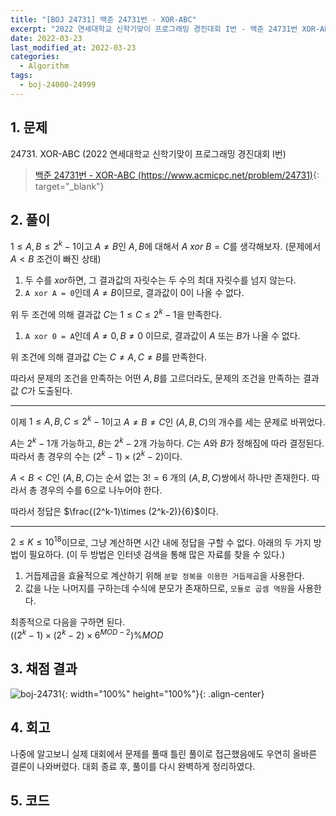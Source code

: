 ```yaml
---
title: "[BOJ 24731] 백준 24731번 - XOR-ABC"
excerpt: "2022 연세대학교 신학기맞이 프로그래밍 경진대회 I번 - 백준 24731번 XOR-ABC 풀이"
date: 2022-03-23
last_modified_at: 2022-03-23
categories:
  - Algorithm
tags:
  - boj-24000-24999
---
```


## 1. 문제
$24731$. XOR-ABC (2022 연세대학교 신학기맞이 프로그래밍 경진대회 I번)

> [백준 24731번 - XOR-ABC (https://www.acmicpc.net/problem/24731)](https://www.acmicpc.net/problem/24731){: target="_blank"}

## 2. 풀이

$1\leq A,B\leq 2^k-1$이고 $A\neq B$인 $A,B$에 대해서 $A\ xor\ B=C$를 생각해보자. (문제에서 $A\lt B$ 조건이 빠진 상태)

  1. 두 수를 $xor$하면, 그 결과값의 자릿수는 두 수의 최대 자릿수를 넘지 않는다.
  1. `A xor A = 0`인데 $A\neq B$이므로, 결과값이 0이 나올 수 없다.

위 두 조건에 의해 결과값 $C$는 $1\leq C\leq 2^k-1$을 만족한다.

  1. `A xor 0 = A`인데 $A\neq 0, B\neq 0$ 이므로, 결과값이 $A$ 또는 $B$가 나올 수 없다.

위 조건에 의해 결과값 $C$는 $C\neq A, C\neq B$를 만족한다.

따라서 문제의 조건을 만족하는 어떤 $A, B$를 고르더라도, 문제의 조건을 만족하는 결과값 $C$가 도출된다.

---

이제 $1\leq A,B,C\leq 2^k-1$이고 $A\neq B \neq C$인 $(A,B,C)$의 개수를 세는 문제로 바뀌었다.

$A$는 $2^k-1$개 가능하고, $B$는 $2^k-2$개 가능하다. $C$는 $A$와 $B$가 정해짐에 따라 결정된다. 따라서 총 경우의 수는 $(2^k-1)\times (2^k-2)$이다.

$A\lt B\lt C$인 $(A,B,C)$는 순서 없는 $3!=6$ 개의 $(A,B,C)$쌍에서 하나만 존재한다. 따라서 총 경우의 수를 $6$으로 나누어야 한다.

따라서 정답은 $\frac{(2^k-1)\times (2^k-2)}{6}$이다.

---

$2\leq K\leq 10^{18}$이므로, 그냥 계산하면 시간 내에 정답을 구할 수 없다. 아래의 두 가지 방법이 필요하다. (이 두 방법은 인터넷 검색을 통해 많은 자료를 찾을 수 있다.)

  1. 거듭제곱을 효율적으로 계산하기 위해 `분할 정복을 이용한 거듭제곱`을 사용한다.
  1. 값을 나눈 나머지를 구하는데 수식에 분모가 존재하므로, `모듈로 곱셈 역원`을 사용한다.

최종적으로 다음을 구하면 된다.  
$((2^k-1)\times (2^k-2)\times 6^{MOD-2})\%MOD$

## 3. 채점 결과

![boj-24731](https://user-images.githubusercontent.com/30232837/159625314-c0ce2bc0-2b99-4338-af4c-1dbe8c724d99.png "boj-24731"){: width="100%" height="100%"}{: .align-center}

## 4. 회고

나중에 알고보니 실제 대회에서 문제를 풀때 틀린 풀이로 접근했음에도 우연히 올바른 결론이 나와버렸다. 대회 종료 후, 풀이를 다시 완벽하게 정리하였다.

## 5. 코드

<script src="https://gist.github.com/BurningFalls/6f641d94880af266b9779f9499ff800b.js"></script>